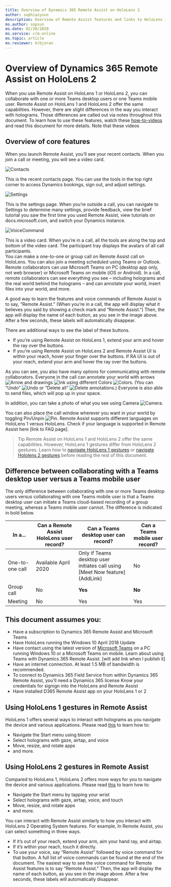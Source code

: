 ```yaml
---
title: Overview of Dynamics 365 Remote Assist on HoloLens 2
author: sophiasysun
description: Overview of Remote Assist features and links to HoloLens 1 and HoloLens 2 gestures 
ms.author: sopsun
ms.date: 02/20/2020
ms.service: crm-online
ms.topic: article
ms.reviewer: krbjoran
---
```

# Overview of Dynamics 365 Remote Assist on HoloLens 2

When you use Remote Assist on HoloLens 1 or HoloLens 2, you can collaborate with one or more Teams desktop users or one Teams mobile user. Remote Assist on HoloLens 1 and HoloLens 2 offer the same capabilities. However, there are slight differences in the way you interact with holograms. Those differences are called out via notes throughout this document. 
To learn how to use these features, watch these [how-to-videos](videos.md) and read this document for more details.  Note that these videos 


## Overview of core features

When you launch Remote Assist, you’ll see your recent contacts. When you join a call or meeting, you will see a video card.  


![Contacts](media/HL2-01.01-contacts.png "Contacts")

This is the recent contacts page. You can use the tools in the top right corner to access Dynamics bookings, sign out, and adjust settings.


 ![Settings](media/RAHL_Settings.png "Settings")

This is the settings page. When you’re outside a call, you can navigate to Settings to determine many settings, provide feedback, view the brief tutorial you saw the first time you used Remote Assist, view tutorials on docs.microsoft.com, and switch your Dynamics instance.  

 ![VoiceCommand](media/HL2-01.03-voice-commands.png "VoiceCommand")


This is a video card. When you’re in a call, all the tools are along the top and bottom of the video card. The participant tray displays the avatars of all call participants.  
You can make a one-to-one or group call on Remote Assist call on HoloLens. You can also join a meeting scheduled using Teams or Outlook.  
Remote collaborators can use Microsoft Teams on PC (desktop app only, not web browser) or Microsoft Teams on mobile (iOS or Android).
In a call, remote collaborators can see everything you see – including holograms and the real world behind the holograms – and can annotate your world, insert files into your world, and more.   

A good way to learn the features and voice commands of Remote Assist is to say, “Remote Assist.” (When you’re in a call, the app will display what it believes you said by showing a check mark and “Remote Assist.”) Then, the app will display the name of each button, as you see in the image above. After a few seconds, these labels will automatically disappear. 

There are additional ways to see the label of these buttons. 
* If you’re using Remote Assist on HoloLens 1, extend your arm and hover the ray over the buttons.
*	If you’re using Remote Assist on HoloLens 2 and Remote Assist UI is within your reach, hover your finger over the buttons. If RA UI is out of your reach, extend your arm and hover the ray over the buttons.

As you can see, you also have many options for communicating with remote collaborators. Everyone in the call can annotate your world with arrows ![Arrow](media/RAHL_Arrow.png "Arrow") and drawings ![Ink](media/RAHL_Ink.png "Ink") using different Colors ![Colors](media/RAHL_Color.png "Colors"). (You can “Undo” ![Undo](media/RAHL_Undo.png "Undo") or “Delete all” ![Delete](media/RAHL_Trash.png "Delete") annotations.) Everyone is also able to send files, which will pop up in your space.  

In addition, you can take a photo of what you see using Camera ![Camera](media/RAHL_Camera.png "Camera"). 

You can also place the call window wherever you want in your world by toggling Pin/Unpin ![Pin](media/RAHL_Pin.png "Pin"). 
Remote Assist supports different languages on HoloLens 1 versus HoloLens. Check if your language is supported in Remote Assist here [link to FAQ page].

> Tip
> Remote Assist on HoloLens 1 and HoloLens 2 offer the same capabilities. However, HoloLens 1 gestures differ from HoloLens 2 gestures. Learn how to [navigate HoloLens 1 gestures](https://docs.microsoft.com/en-us/hololens/hololens1-basic-usage) or [navigate Hololens 2 gestures](https://docs.microsoft.com/en-us/hololens/hololens2-basic-usage) before reading the rest of this document.


## Difference between collaborating with a Teams desktop user versus a Teams mobile user

The only difference between collaborating with one or more Teams desktop users versus collaborating with one Teams mobile user is that a Teams desktop user can initiate a Teams cloud-based recording of a group meeting, whereas a Teams mobile user cannot. The difference is indicated in bold below. 

| In a...  |Can a Remote Assist HoloLens user record?     |  Can a Teams desktop user can record? |  Can a Teams mobile user record?  |  
|---|---|---|---| 
|  One-to-one call |  Available April 2020 |  Only if Teams desktop user initiates call using [Meet Now feature] (AddLink) |  No |   
|  Group call |  No | **Yes** |  **No**|   
|  Meeting | No  |  Yes | Yes  |   



## This document assumes you:

* Have a subscription to Dynamics 365 Remote Assist and Microsoft Teams
* Have HoloLens running the Windows 10 April 2018 Update
* Have contact using the latest version of [Microsoft Teams](https://products.office.com/en-us/microsoft-teams/group-chat-software?rtc=1) on a PC running Windows 10 or a Microsoft Teams on mobile. Learn about using Teams with Dynamics 365 Remote Assist. [will add link when I publish it]
*	Have an internet connection. At least 1.5 MB of bandwidth is recommended.
*	To connect to Dynamics 365 Field Service from within Dynamics 365 Remote Assist, you’ll need a Dynamics 365 license
Know your credentials for signign into the HoloLens and Remote Assist 
* Have installed D365 Remote Assist app on your HoloLens 1 or 2 

## Using HoloLens 1 gestures in Remote Assist 

HoloLens 1 offers several ways to interact with holograms as you navigate the device and various applications. Please read [this](https://docs.microsoft.com/en-us/hololens/hololens1-basic-usage) to learn how to:
* Navigate the Start menu using bloom
*	Select holograms with gaze, airtap, and voice
* Move, resize, and rotate apps
*	and more.

## Using HoloLens 2 gestures in Remote Assist 

Compared to HoloLens 1, HoloLens 2 offers more ways for you to navigate the device and various applications. Please read [this](https://docs.microsoft.com/en-us/hololens/hololens2-basic-usage) to learn how to:
*	Navigate the Start menu by tapping your wrist
*	Select holograms with gaze, airtap, voice, and touch
*	Move, resize, and rotate apps
*	and more.

You can interact with Remote Assist similarly to how you interact with HoloLens 2 Operating System features. For example, 
In Remote Assist, you can select something in three ways.
*	If it’s out of your reach, extend your arm, aim your hand ray, and airtap.    
*	If it’s within your reach, touch it directly. 
*	To use your voice, say “Remote Assist” followed by voice command for that button. A full list of voice commands can be found at the end of the document. The easiest way to see the voice command for Remote Assist features is to say “Remote Assist.” Then, the app will display the name of each button, as you see in the image above. After a few seconds, these labels will automatically disappear. 
